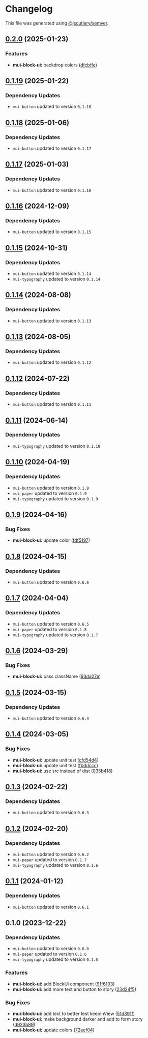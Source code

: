 # Changelog

This file was generated using [@jscutlery/semver](https://github.com/jscutlery/semver).

## [0.2.0](https://github.com/Availity/element/compare/@availity/mui-block-ui@0.1.19...@availity/mui-block-ui@0.2.0) (2025-01-23)


### Features

* **mui-block-ui:** backdrop colors ([dfcbffe](https://github.com/Availity/element/commit/dfcbffebb724f8787b16c5ad779d210e623ca2c7))

## [0.1.19](https://github.com/Availity/element/compare/@availity/mui-block-ui@0.1.18...@availity/mui-block-ui@0.1.19) (2025-01-22)

### Dependency Updates

* `mui-button` updated to version `0.1.18`
## [0.1.18](https://github.com/Availity/element/compare/@availity/mui-block-ui@0.1.17...@availity/mui-block-ui@0.1.18) (2025-01-06)

### Dependency Updates

* `mui-button` updated to version `0.1.17`
## [0.1.17](https://github.com/Availity/element/compare/@availity/mui-block-ui@0.1.16...@availity/mui-block-ui@0.1.17) (2025-01-03)

### Dependency Updates

* `mui-button` updated to version `0.1.16`
## [0.1.16](https://github.com/Availity/element/compare/@availity/mui-block-ui@0.1.15...@availity/mui-block-ui@0.1.16) (2024-12-09)

### Dependency Updates

* `mui-button` updated to version `0.1.15`
## [0.1.15](https://github.com/Availity/element/compare/@availity/mui-block-ui@0.1.14...@availity/mui-block-ui@0.1.15) (2024-10-31)

### Dependency Updates

* `mui-button` updated to version `0.1.14`
* `mui-typography` updated to version `0.1.14`
## [0.1.14](https://github.com/Availity/element/compare/@availity/mui-block-ui@0.1.13...@availity/mui-block-ui@0.1.14) (2024-08-08)

### Dependency Updates

* `mui-button` updated to version `0.1.13`
## [0.1.13](https://github.com/Availity/element/compare/@availity/mui-block-ui@0.1.12...@availity/mui-block-ui@0.1.13) (2024-08-05)

### Dependency Updates

* `mui-button` updated to version `0.1.12`
## [0.1.12](https://github.com/Availity/element/compare/@availity/mui-block-ui@0.1.11...@availity/mui-block-ui@0.1.12) (2024-07-22)

### Dependency Updates

* `mui-button` updated to version `0.1.11`
## [0.1.11](https://github.com/Availity/element/compare/@availity/mui-block-ui@0.1.10...@availity/mui-block-ui@0.1.11) (2024-06-14)

### Dependency Updates

* `mui-typography` updated to version `0.1.10`
## [0.1.10](https://github.com/Availity/element/compare/@availity/mui-block-ui@0.1.9...@availity/mui-block-ui@0.1.10) (2024-04-19)

### Dependency Updates

* `mui-button` updated to version `0.1.9`
* `mui-paper` updated to version `0.1.9`
* `mui-typography` updated to version `0.1.9`
## [0.1.9](https://github.com/Availity/element/compare/@availity/mui-block-ui@0.1.8...@availity/mui-block-ui@0.1.9) (2024-04-16)


### Bug Fixes

* **mui-block-ui:** update color ([fdf5197](https://github.com/Availity/element/commit/fdf51971de9e1858cd306b0970fac129bcf13db4))

## [0.1.8](https://github.com/Availity/element/compare/@availity/mui-block-ui@0.1.7...@availity/mui-block-ui@0.1.8) (2024-04-15)

### Dependency Updates

* `mui-button` updated to version `0.6.6`
## [0.1.7](https://github.com/Availity/element/compare/@availity/mui-block-ui@0.1.6...@availity/mui-block-ui@0.1.7) (2024-04-04)

### Dependency Updates

* `mui-button` updated to version `0.6.5`
* `mui-paper` updated to version `0.1.8`
* `mui-typography` updated to version `0.1.7`
## [0.1.6](https://github.com/Availity/element/compare/@availity/mui-block-ui@0.1.5...@availity/mui-block-ui@0.1.6) (2024-03-29)


### Bug Fixes

* **mui-block-ui:** pass className ([93da27e](https://github.com/Availity/element/commit/93da27ea90ec7605d384c6b1c25940d04be4a421))

## [0.1.5](https://github.com/Availity/element/compare/@availity/mui-block-ui@0.1.4...@availity/mui-block-ui@0.1.5) (2024-03-15)

### Dependency Updates

* `mui-button` updated to version `0.6.4`
## [0.1.4](https://github.com/Availity/element/compare/@availity/mui-block-ui@0.1.3...@availity/mui-block-ui@0.1.4) (2024-03-05)


### Bug Fixes

* **mui-block-ui:** update unit test ([cfd54d4](https://github.com/Availity/element/commit/cfd54d454e131a12d765d364fc3638b0acb61501))
* **mui-block-ui:** update unit test ([fbddccc](https://github.com/Availity/element/commit/fbddcccd3dce983d175e6939c951a77d54137ab0))
* **mui-block-ui:** use src instead of dist ([035b418](https://github.com/Availity/element/commit/035b418b84d89c43c78fcd2405eadf2a3df6b0d5))

## [0.1.3](https://github.com/Availity/element/compare/@availity/mui-block-ui@0.1.2...@availity/mui-block-ui@0.1.3) (2024-02-22)

### Dependency Updates

* `mui-button` updated to version `0.6.3`
## [0.1.2](https://github.com/Availity/element/compare/@availity/mui-block-ui@0.1.1...@availity/mui-block-ui@0.1.2) (2024-02-20)

### Dependency Updates

* `mui-button` updated to version `0.6.2`
* `mui-paper` updated to version `0.1.7`
* `mui-typography` updated to version `0.1.6`
## [0.1.1](https://github.com/Availity/element/compare/@availity/mui-block-ui@0.1.0...@availity/mui-block-ui@0.1.1) (2024-01-12)

### Dependency Updates

* `mui-button` updated to version `0.6.1`
## 0.1.0 (2023-12-22)

### Dependency Updates

* `mui-button` updated to version `0.6.0`
* `mui-paper` updated to version `0.1.6`
* `mui-typography` updated to version `0.1.5`

### Features

* **mui-block-ui:** add BlockUi component ([91f6103](https://github.com/Availity/element/commit/91f61039e74e4a2120988e4d2e72f0c27e82f686))
* **mui-block-ui:** add more text and button to story ([23d24f5](https://github.com/Availity/element/commit/23d24f53900a713d43a069711180dd1c386c620a))


### Bug Fixes

* **mui-block-ui:** add text to better test keepInView ([51d391f](https://github.com/Availity/element/commit/51d391f09e777c8b505838fc4bf50967cd47b928))
* **mui-block-ui:** make background darker and add to form story ([d923b89](https://github.com/Availity/element/commit/d923b89d07f406afc2964006f8d32551fe582d40))
* **mui-block-ui:** update colors ([72aef04](https://github.com/Availity/element/commit/72aef0480595f61c1766be0cf523b7848fd4ef4b))
